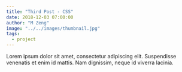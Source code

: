 ```yaml
---
title: "Third Post - CSS"
date: 2018-12-03 07:00:00
author: "M Zeng"
image: "../../images/thumbnail.jpg"
tags:
  - project
---
```


Lorem ipsum dolor sit amet, consectetur adipiscing elit. Suspendisse venenatis et enim id mattis. Nam dignissim, neque id viverra lacinia.
